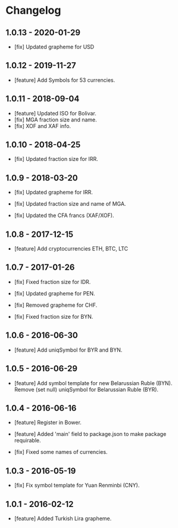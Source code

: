 # Changelog


## 1.0.13 - 2020-01-29

- [fix] Updated grapheme for USD

## 1.0.12 - 2019-11-27

- [feature] Add Symbols for 53 currencies.

## 1.0.11 - 2018-09-04

- [feature] Updated ISO for Bolivar.
- [fix] MGA fraction size and name.
- [fix] XOF and XAF info.

## 1.0.10 - 2018-04-25

- [fix] Updated fraction size for IRR.

## 1.0.9 - 2018-03-20

- [fix] Updated grapheme for IRR.

- [fix] Updated fraction size and name of MGA.

- [fix] Updated the CFA francs (XAF/XOF).

## 1.0.8 - 2017-12-15

- [feature] Add cryptocurrencies ETH, BTC, LTC

## 1.0.7 - 2017-01-26

- [fix] Fixed fraction size for IDR.

- [fix] Updated grapheme for PEN.

- [fix] Removed grapheme for CHF.

- [fix] Fixed fraction size for BYN.

## 1.0.6 - 2016-06-30

- [feature] Add uniqSymbol for BYR and BYN.

## 1.0.5 - 2016-06-29

- [feature] Add symbol template for new Belarussian Ruble (BYN). Remove (set null) uniqSymbol for Belarussian Ruble (BYR).

## 1.0.4 - 2016-06-16

- [feature] Register in Bower.

- [feature] Added 'main' field to package.json to make package requirable.

- [fix] Fixed some names of currencies.

## 1.0.3 - 2016-05-19

- [fix] Fix symbol template for Yuan Renminbi (CNY).

## 1.0.1 - 2016-02-12

- [feature] Added Turkish Lira grapheme.
